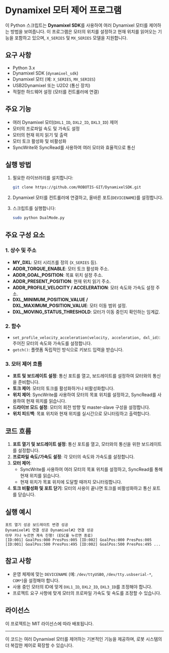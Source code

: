 # Dynamixel 모터 제어 프로그램

이 Python 스크립트는 **Dynamixel SDK**를 사용하여 여러 Dynamixel 모터를 제어하는 방법을 보여줍니다. 이 프로그램은 모터의 위치를 설정하고 현재 위치를 읽어오는 기능을 포함하고 있으며, `X_SERIES` 및 `MX_SERIES` 모델을 지원합니다.

## 요구 사항

- Python 3.x
- Dynamixel SDK (`dynamixel_sdk`)
- Dynamixel 모터 (예: `X_SERIES`, `MX_SERIES`)
- USB2Dynamixel 또는 U2D2 (통신 장치)
- 적절한 하드웨어 설정 (모터를 컨트롤러에 연결)

## 주요 기능

- 여러 Dynamixel 모터(`DXL1_ID`, `DXL2_ID`, `DXL3_ID`) 제어
- 모터의 프로파일 속도 및 가속도 설정
- 모터의 현재 위치 읽기 및 출력
- 모터 토크 활성화 및 비활성화
- SyncWrite와 SyncRead를 사용하여 여러 모터와 효율적으로 통신

## 실행 방법

1. 필요한 라이브러리를 설치합니다:
    ```bash
    git clone https://github.com/ROBOTIS-GIT/DynamixelSDK.git
    ```

2. Dynamixel 모터를 컨트롤러에 연결하고, 올바른 포트(`DEVICENAME`)를 설정합니다.

3. 스크립트를 실행합니다:
    ```bash
    sudo python DualMode.py
    ```

## 주요 구성 요소

### 1. **상수 및 주소**
   - **MY_DXL**: 모터 시리즈를 정의 (`X_SERIES` 등).
   - **ADDR_TORQUE_ENABLE**: 모터 토크 활성화 주소.
   - **ADDR_GOAL_POSITION**: 목표 위치 설정 주소.
   - **ADDR_PRESENT_POSITION**: 현재 위치 읽기 주소.
   - **ADDR_PROFILE_VELOCITY / ACCELERATION**: 모터 속도와 가속도 설정 주소.
   - **DXL_MINIMUM_POSITION_VALUE / DXL_MAXIMUM_POSITION_VALUE**: 모터 이동 범위 설정.
   - **DXL_MOVING_STATUS_THRESHOLD**: 모터가 이동 중인지 확인하는 임계값.

### 2. **함수**
   - `set_profile_velocity_acceleration(velocity, acceleration, dxl_id)`: 주어진 모터의 속도와 가속도를 설정합니다.
   - `getch()`: 플랫폼 독립적인 방식으로 키보드 입력을 받습니다.
   
### 3. **모터 제어 흐름**
   - **포트 및 보드레이트 설정**: 통신 포트를 열고, 보드레이트를 설정하여 모터와의 통신을 준비합니다.
   - **토크 제어**: 모터의 토크를 활성화하거나 비활성화합니다.
   - **위치 제어**: SyncWrite를 사용하여 모터의 목표 위치를 설정하고, SyncRead를 사용하여 현재 위치를 읽습니다.
   - **드라이브 모드 설정**: 모터의 회전 방향 및 master-slave 구성을 설정합니다.
   - **위치 피드백**: 목표 위치와 현재 위치를 실시간으로 모니터링하고 출력합니다.

## 코드 흐름

1. **포트 열기 및 보드레이트 설정**: 통신 포트를 열고, 모터와의 통신을 위한 보드레이트를 설정합니다.
2. **프로파일 속도/가속도 설정**: 각 모터의 속도와 가속도를 설정합니다.
3. **모터 제어**: 
    - SyncWrite를 사용하여 여러 모터의 목표 위치를 설정하고, SyncRead를 통해 현재 위치를 읽습니다.
    - 현재 위치가 목표 위치에 도달할 때까지 모니터링합니다.
4. **토크 비활성화 및 포트 닫기**: 모터의 사용이 끝나면 토크를 비활성화하고 통신 포트를 닫습니다.

## 실행 예시

```
포트 열기 성공 보드레이트 변경 성공
Dynamixel#1 연결 성공 Dynamixel#2 연결 성공
아무 키나 누르면 계속 진행! (ESC를 누르면 종료)
[ID:001] GoalPos:000 PresPos:005 [ID:002] GoalPos:000 PresPos:005 [ID:001] GoalPos:500 PresPos:495 [ID:002] GoalPos:500 PresPos:495 ...
```


## 참고 사항

- 운영 체제에 맞는 `DEVICENAME` (예: `/dev/ttyUSB0`, `/dev/tty.usbserial-*`, `COM*`)을 설정해야 합니다.
- 사용 중인 모터의 ID에 맞게 `DXL1_ID`, `DXL2_ID`, `DXL3_ID`를 조정해야 합니다.
- 프로젝트 요구 사항에 맞게 모터의 프로파일 가속도 및 속도를 조정할 수 있습니다.

## 라이선스

이 프로젝트는 MIT 라이선스에 따라 배포됩니다.

---

이 코드는 여러 Dynamixel 모터를 제어하는 기본적인 기능을 제공하며, 로봇 시스템의 더 복잡한 제어로 확장할 수 있습니다.
